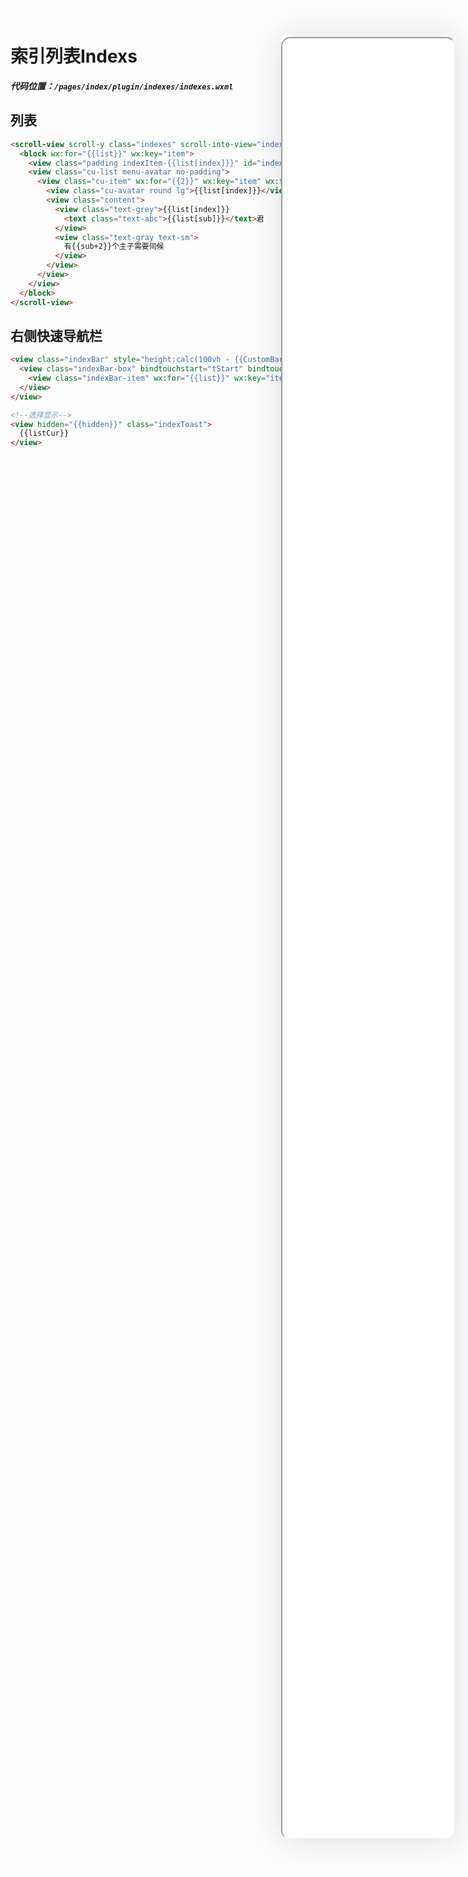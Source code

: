 <!--
 * @Descripttion: 
 * @version: V1.0
 * @Author: Xiaokang Lei
 * @email: lxk201808@163.com
 * @Date: 2022-12-02 17:56:12
 * @LastEditors: Xiaokang Lei
 * @LastEditTime: 2022-12-09 17:05:35
-->

<div class="minipre" style="width:18%; min-width:275px; height:90%; float:right; position:fixed; right:2.5%;top:2%;z-index:99;">
    <iframe src="./h5/index.html#/pages/index/plugin/indexes/indexes" width="100%" height="80%" style="border-radius:15px; box-shadow:0 0 50px 0px rgb(30 0 60 / 15%);"></iframe>
</div>

# 索引列表Indexs

***代码位置：`/pages/index/plugin/indexes/indexes.wxml`***

## 列表

```html
<scroll-view scroll-y class="indexes" scroll-into-view="indexes-{{listCurID}}" style="height:calc(100vh - {{CustomBar}}px - 50px)" scroll-with-animation="true" enable-back-to-top="true">
  <block wx:for="{{list}}" wx:key="item">
    <view class="padding indexItem-{{list[index]}}" id="indexes-{{list[index]}}" data-index="{{list[index]}}">{{list[index]}}</view>
    <view class="cu-list menu-avatar no-padding">
      <view class="cu-item" wx:for="{{2}}" wx:key="item" wx:for-index="sub">
        <view class="cu-avatar round lg">{{list[index]}}</view>
        <view class="content">
          <view class="text-grey">{{list[index]}}
            <text class="text-abc">{{list[sub]}}</text>君
          </view>
          <view class="text-gray text-sm">
            有{{sub+2}}个主子需要伺候
          </view>
        </view>
      </view>
    </view>
  </block>
</scroll-view>
```

## 右侧快速导航栏

```html
<view class="indexBar" style="height:calc(100vh - {{CustomBar}}px - 50px)">
  <view class="indexBar-box" bindtouchstart="tStart" bindtouchend="tEnd" catchtouchmove="tMove">
    <view class="indexBar-item" wx:for="{{list}}" wx:key="item" id="{{index}}" bindtouchstart="getCur" bindtouchend="setCur">{{list[index]}}</view>
  </view>
</view>

<!--选择显示-->
<view hidden="{{hidden}}" class="indexToast">
  {{listCur}}
</view>
```

<br>


